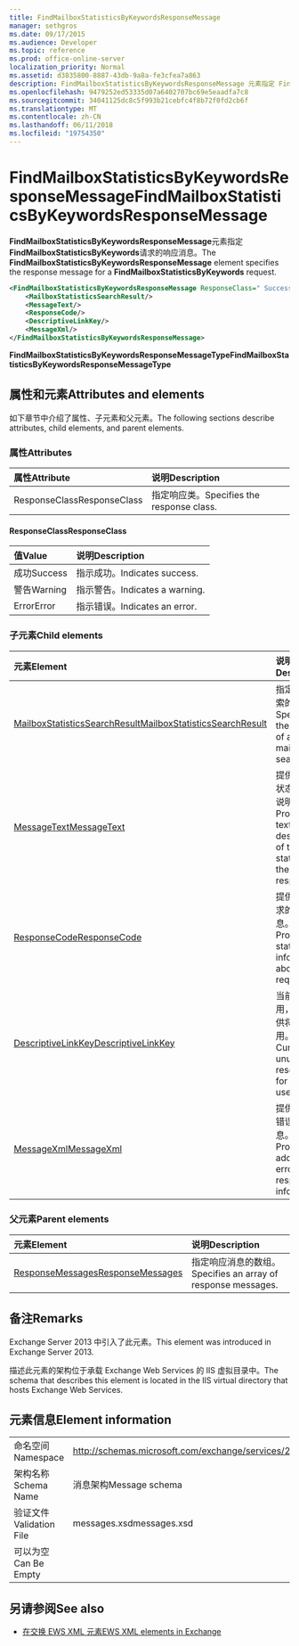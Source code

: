 ```yaml
---
title: FindMailboxStatisticsByKeywordsResponseMessage
manager: sethgros
ms.date: 09/17/2015
ms.audience: Developer
ms.topic: reference
ms.prod: office-online-server
localization_priority: Normal
ms.assetid: d3835800-8887-43db-9a8a-fe3cfea7a863
description: FindMailboxStatisticsByKeywordsResponseMessage 元素指定 FindMailboxStatisticsByKeywords 请求的响应消息。
ms.openlocfilehash: 9479252ed53335d07a6402707bc69e5eaadfa7c8
ms.sourcegitcommit: 34041125dc8c5f993b21cebfc4f8b72f0fd2cb6f
ms.translationtype: MT
ms.contentlocale: zh-CN
ms.lasthandoff: 06/11/2018
ms.locfileid: "19754350"
---
```

# <a name="findmailboxstatisticsbykeywordsresponsemessage"></a><span data-ttu-id="1d29e-103">FindMailboxStatisticsByKeywordsResponseMessage</span><span class="sxs-lookup"><span data-stu-id="1d29e-103">FindMailboxStatisticsByKeywordsResponseMessage</span></span>

<span data-ttu-id="1d29e-104">**FindMailboxStatisticsByKeywordsResponseMessage**元素指定**FindMailboxStatisticsByKeywords**请求的响应消息。</span><span class="sxs-lookup"><span data-stu-id="1d29e-104">The **FindMailboxStatisticsByKeywordsResponseMessage** element specifies the response message for a **FindMailboxStatisticsByKeywords** request.</span></span> 
  
```XML
<FindMailboxStatisticsByKeywordsResponseMessage ResponseClass=" Success | Warning | Error ">
    <MailboxStatisticsSearchResult/>
    <MessageText/>
    <ResponseCode/>
    <DescriptiveLinkKey/>
    <MessageXml/>
</FindMailboxStatisticsByKeywordsResponseMessage>
```

 <span data-ttu-id="1d29e-105">**FindMailboxStatisticsByKeywordsResponseMessageType**</span><span class="sxs-lookup"><span data-stu-id="1d29e-105">**FindMailboxStatisticsByKeywordsResponseMessageType**</span></span>
## <a name="attributes-and-elements"></a><span data-ttu-id="1d29e-106">属性和元素</span><span class="sxs-lookup"><span data-stu-id="1d29e-106">Attributes and elements</span></span>

<span data-ttu-id="1d29e-107">如下章节中介绍了属性、子元素和父元素。</span><span class="sxs-lookup"><span data-stu-id="1d29e-107">The following sections describe attributes, child elements, and parent elements.</span></span>
  
### <a name="attributes"></a><span data-ttu-id="1d29e-108">属性</span><span class="sxs-lookup"><span data-stu-id="1d29e-108">Attributes</span></span>

|<span data-ttu-id="1d29e-109">**属性**</span><span class="sxs-lookup"><span data-stu-id="1d29e-109">**Attribute**</span></span>|<span data-ttu-id="1d29e-110">**说明**</span><span class="sxs-lookup"><span data-stu-id="1d29e-110">**Description**</span></span>|
|:-----|:-----|
|<span data-ttu-id="1d29e-111">ResponseClass</span><span class="sxs-lookup"><span data-stu-id="1d29e-111">ResponseClass</span></span>  <br/> |<span data-ttu-id="1d29e-112">指定响应类。</span><span class="sxs-lookup"><span data-stu-id="1d29e-112">Specifies the response class.</span></span>  <br/> |
   
#### <a name="responseclass"></a><span data-ttu-id="1d29e-113">ResponseClass</span><span class="sxs-lookup"><span data-stu-id="1d29e-113">ResponseClass</span></span>

|<span data-ttu-id="1d29e-114">**值**</span><span class="sxs-lookup"><span data-stu-id="1d29e-114">**Value**</span></span>|<span data-ttu-id="1d29e-115">**说明**</span><span class="sxs-lookup"><span data-stu-id="1d29e-115">**Description**</span></span>|
|:-----|:-----|
|<span data-ttu-id="1d29e-116">成功</span><span class="sxs-lookup"><span data-stu-id="1d29e-116">Success</span></span>  <br/> |<span data-ttu-id="1d29e-117">指示成功。</span><span class="sxs-lookup"><span data-stu-id="1d29e-117">Indicates success.</span></span>  <br/> |
|<span data-ttu-id="1d29e-118">警告</span><span class="sxs-lookup"><span data-stu-id="1d29e-118">Warning</span></span>  <br/> |<span data-ttu-id="1d29e-119">指示警告。</span><span class="sxs-lookup"><span data-stu-id="1d29e-119">Indicates a warning.</span></span>  <br/> |
|<span data-ttu-id="1d29e-120">Error</span><span class="sxs-lookup"><span data-stu-id="1d29e-120">Error</span></span>  <br/> |<span data-ttu-id="1d29e-121">指示错误。</span><span class="sxs-lookup"><span data-stu-id="1d29e-121">Indicates an error.</span></span>  <br/> |
   
### <a name="child-elements"></a><span data-ttu-id="1d29e-122">子元素</span><span class="sxs-lookup"><span data-stu-id="1d29e-122">Child elements</span></span>

|<span data-ttu-id="1d29e-123">**元素**</span><span class="sxs-lookup"><span data-stu-id="1d29e-123">**Element**</span></span>|<span data-ttu-id="1d29e-124">**说明**</span><span class="sxs-lookup"><span data-stu-id="1d29e-124">**Description**</span></span>|
|:-----|:-----|
|[<span data-ttu-id="1d29e-125">MailboxStatisticsSearchResult</span><span class="sxs-lookup"><span data-stu-id="1d29e-125">MailboxStatisticsSearchResult</span></span>](mailboxstatisticssearchresult.md) <br/> |<span data-ttu-id="1d29e-126">指定邮箱搜索的结果。</span><span class="sxs-lookup"><span data-stu-id="1d29e-126">Specifies the result of a mailbox search.</span></span>  <br/> |
|[<span data-ttu-id="1d29e-127">MessageText</span><span class="sxs-lookup"><span data-stu-id="1d29e-127">MessageText</span></span>](messagetext.md) <br/> |<span data-ttu-id="1d29e-128">提供的响应状态的文本说明。</span><span class="sxs-lookup"><span data-stu-id="1d29e-128">Provides a text description of the status of the response.</span></span>  <br/> |
|[<span data-ttu-id="1d29e-129">ResponseCode</span><span class="sxs-lookup"><span data-stu-id="1d29e-129">ResponseCode</span></span>](responsecode.md) <br/> |<span data-ttu-id="1d29e-130">提供有关请求的状态信息。</span><span class="sxs-lookup"><span data-stu-id="1d29e-130">Provides status information about the request.</span></span>  <br/> |
|[<span data-ttu-id="1d29e-131">DescriptiveLinkKey</span><span class="sxs-lookup"><span data-stu-id="1d29e-131">DescriptiveLinkKey</span></span>](descriptivelinkkey.md) <br/> |<span data-ttu-id="1d29e-132">当前未使用，保留以供将来使用。</span><span class="sxs-lookup"><span data-stu-id="1d29e-132">Currently unused and reserved for future use.</span></span>  <br/> |
|[<span data-ttu-id="1d29e-133">MessageXml</span><span class="sxs-lookup"><span data-stu-id="1d29e-133">MessageXml</span></span>](messagexml.md) <br/> |<span data-ttu-id="1d29e-134">提供了其他错误响应信息。</span><span class="sxs-lookup"><span data-stu-id="1d29e-134">Provides additional error response information.</span></span>  <br/> |
   
### <a name="parent-elements"></a><span data-ttu-id="1d29e-135">父元素</span><span class="sxs-lookup"><span data-stu-id="1d29e-135">Parent elements</span></span>

|<span data-ttu-id="1d29e-136">**元素**</span><span class="sxs-lookup"><span data-stu-id="1d29e-136">**Element**</span></span>|<span data-ttu-id="1d29e-137">**说明**</span><span class="sxs-lookup"><span data-stu-id="1d29e-137">**Description**</span></span>|
|:-----|:-----|
|[<span data-ttu-id="1d29e-138">ResponseMessages</span><span class="sxs-lookup"><span data-stu-id="1d29e-138">ResponseMessages</span></span>](responsemessages.md) <br/> |<span data-ttu-id="1d29e-139">指定响应消息的数组。</span><span class="sxs-lookup"><span data-stu-id="1d29e-139">Specifies an array of response messages.</span></span>  <br/> |
   
## <a name="remarks"></a><span data-ttu-id="1d29e-140">备注</span><span class="sxs-lookup"><span data-stu-id="1d29e-140">Remarks</span></span>

<span data-ttu-id="1d29e-141">Exchange Server 2013 中引入了此元素。</span><span class="sxs-lookup"><span data-stu-id="1d29e-141">This element was introduced in Exchange Server 2013.</span></span>
  
<span data-ttu-id="1d29e-142">描述此元素的架构位于承载 Exchange Web Services 的 IIS 虚拟目录中。</span><span class="sxs-lookup"><span data-stu-id="1d29e-142">The schema that describes this element is located in the IIS virtual directory that hosts Exchange Web Services.</span></span>
  
## <a name="element-information"></a><span data-ttu-id="1d29e-143">元素信息</span><span class="sxs-lookup"><span data-stu-id="1d29e-143">Element information</span></span>

|||
|:-----|:-----|
|<span data-ttu-id="1d29e-144">命名空间</span><span class="sxs-lookup"><span data-stu-id="1d29e-144">Namespace</span></span>  <br/> |http://schemas.microsoft.com/exchange/services/2006/messages  <br/> |
|<span data-ttu-id="1d29e-145">架构名称</span><span class="sxs-lookup"><span data-stu-id="1d29e-145">Schema Name</span></span>  <br/> |<span data-ttu-id="1d29e-146">消息架构</span><span class="sxs-lookup"><span data-stu-id="1d29e-146">Message schema</span></span>  <br/> |
|<span data-ttu-id="1d29e-147">验证文件</span><span class="sxs-lookup"><span data-stu-id="1d29e-147">Validation File</span></span>  <br/> |<span data-ttu-id="1d29e-148">messages.xsd</span><span class="sxs-lookup"><span data-stu-id="1d29e-148">messages.xsd</span></span>  <br/> |
|<span data-ttu-id="1d29e-149">可以为空</span><span class="sxs-lookup"><span data-stu-id="1d29e-149">Can Be Empty</span></span>  <br/> ||
   
## <a name="see-also"></a><span data-ttu-id="1d29e-150">另请参阅</span><span class="sxs-lookup"><span data-stu-id="1d29e-150">See also</span></span>



- [<span data-ttu-id="1d29e-151">在交换 EWS XML 元素</span><span class="sxs-lookup"><span data-stu-id="1d29e-151">EWS XML elements in Exchange</span></span>](ews-xml-elements-in-exchange.md)

